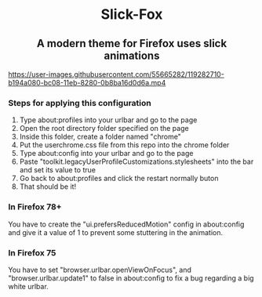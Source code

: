 <h1 align="center">Slick-Fox</h1>

<h2 align="center">A modern theme for Firefox uses slick animations </h2>

https://user-images.githubusercontent.com/55665282/119282710-b194a080-bc08-11eb-8280-0b8ba16d0d6a.mp4

### Steps for applying this configuration
<ol>
  <li>Type about:profiles into your urlbar and go to the page</li>  
  <li>Open the root directory folder specified on the page</li>  
  <li>Inside this folder, create a folder named "chrome"</li>  
  <li>Put the userchrome.css file from this repo into the chrome folder</li>  
  <li>Type about:config into your urlbar and go to the page</li>
  <li>Paste "toolkit.legacyUserProfileCustomizations.stylesheets" into the bar and set its value to true</li>
  <li>Go back to about:profiles and click the restart normally buton</li>
  <li>That should be it!</li>
</ol>



<h3>In Firefox 78+</h3>
<p>You have to create the "ui.prefersReducedMotion" config in about:config and give it a value of 1 to prevent some stuttering in the animation.

<h3>In Firefox 75</h3>
<p>You have to set "browser.urlbar.openViewOnFocus", and "browser.urlbar.update1" to false in about:config to fix a bug regarding a big white urlbar. </p>


